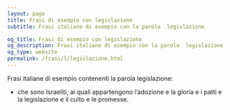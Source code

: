 ```yaml
---
layout: page
title: Frasi di esempio con legislazione 
subtitle: Frasi italiane di esempio con la parola  legislazione

og_title: Frasi di esempio con legislazione 
og_description: Frasi italiane di esempio con la parola  legislazione
og_type: website
permalink: /frasi/l/legislazione.html
---
```


Frasi italiane di esempio contenenti la parola legislazione:


- che sono Israeliti, ai quali appartengono l’adozione e la gloria e i patti e la legislazione e il culto e le promesse.
